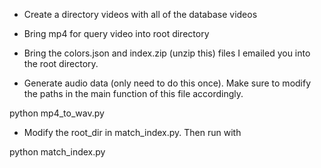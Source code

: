 - Create a directory videos with all of the database videos

- Bring mp4 for query video into root directory

- Bring the colors.json and index.zip (unzip this) files I emailed you into the root directory.


- Generate audio data (only need to do this once). Make sure to modify the paths in the main function of this file accordingly.

python mp4_to_wav.py


- Modify the root_dir in match_index.py. Then run with 

python match_index.py